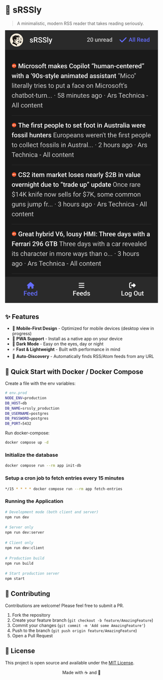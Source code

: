 # 📰 sRSSly

> A minimalistic, modern RSS reader that takes reading seriously.

<p align="center">
  <img src="./screenshot.png" alt="sRSSly Screenshot" width="800">
</p>

## ✨ Features

- 📱 **Mobile-First Design** - Optimized for mobile devices (desktop view in progress)
- 📲 **PWA Support** - Install as a native app on your device
- 🌙 **Dark Mode** - Easy on the eyes, day or night
- ⚡ **Fast & Lightweight** - Built with performance in mind
- 🔄 **Auto-Discovery** - Automatically finds RSS/Atom feeds from any URL

## 🐳 Quick Start with Docker / Docker Compose

Create a file with the env variables:

```bash
# env.prod
NODE_ENV=production
DB_HOST=db
DB_NAME=srssly_production
DB_USERNAME=postgres
DB_PASSWORD=postgres
DB_PORT=5432
```

Run docker-compose:

```bash
docker compose up -d
```

### Initialize the database

```bash
docker compose run --rm app init-db
```

### Setup a cron job to fetch entries every 15 minutes

```bash
*/15 * * * * docker compose run --rm app fetch-entries
```

### Running the Application

```bash
# Development mode (both client and server)
npm run dev

# Server only
npm run dev:server

# Client only
npm run dev:client

# Production build
npm run build

# Start production server
npm start
```

## 🤝 Contributing

Contributions are welcome! Please feel free to submit a PR.

1. Fork the repository
2. Create your feature branch (`git checkout -b feature/AmazingFeature`)
3. Commit your changes (`git commit -m 'Add some AmazingFeature'`)
4. Push to the branch (`git push origin feature/AmazingFeature`)
5. Open a Pull Request

## 📝 License

This project is open source and available under the [MIT License](LICENSE).

<p align="center">
  Made with ☕ and 📰
</p>
